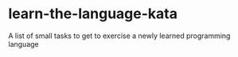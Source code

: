# learn-the-language-kata
A list of small tasks to get to exercise a newly learned programming language
